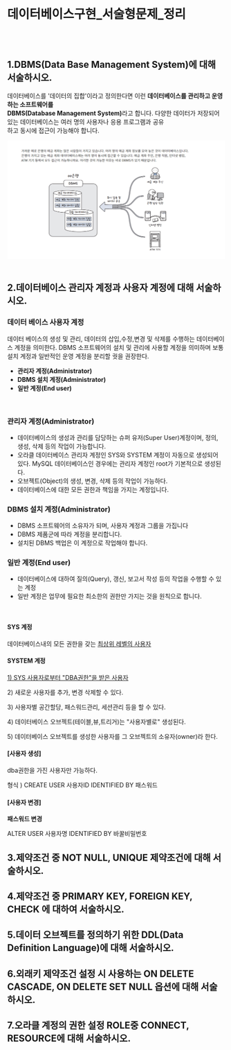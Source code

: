 # 데이터베이스구현_서술형문제_정리
<br><br>
<h2>1.DBMS(Data Base Management System)에 대해 서술하시오.</h2>
<p>데이터베이스를 '데이터의 집합'이라고 정의한다면 이런 <strong>데이터베이스를 관리하고 운영하는 소프트웨어를 <br>DBMS(Database Management System)</strong>라고 합니다. 다양한 데이터가 저장되어 있는 데이터베이스는 여러 명의 사용자나 응용 프로그램과 공유 <br>하고 동시에 접근이 가능해야 합니다.</p>
<img src="images/database_01.png" alt="">
<br><br>
<h2>2.데이터베이스 관리자 계정과 사용자 계정에 대해 서술하시오.</h2>
<h3>데이터 베이스 사용자 계정</h3>
<p>데이터 베이스의 생성 및 관리, 데이터의 삽입,수정,변경 및 삭제를 수행하는 데이터베이스 계정을 의미한다. DBMS 소프트웨어의 설치 및 관리에 사용할 계정을 의미하며 보통 설치 계정과 일반적인 운영 계정을 분리할 궛을 권장한다.</p>
<ul>
  <li><strong>관리자 계정(Administrator)</strong></li>
  <li><strong>DBMS 설치 계정(Administrator)</strong></li>
  <li><strong>일반 계정(End user)</strong></li>
</ul>
<br>
<h3>관리자 계정(Administrator)</h3>
<ul>
  <li>데이터베이스의 생성과 관리를 담당하는 슈퍼 유저(Super User)계정이며, 정의, 생성, 삭제 등의 작업이 가능합니다.</li>
  <li>오라클 데이터베이스 관리자 계정인 SYS와 SYSTEM 계정이 자동으로 생성되어 있다. MySQL 데이터베이스인 경우에는 관리자 계정인 root가 기본적으로 생성된다.</li>
  <li>오브젝트(Object)의 생성, 변경, 삭제 등의 작업이 가능하다.</li>
  <li>데이터베이스에 대한 모든 권한과 책임을 가지는 계정입니다.</li>
</ul>
<h3>DBMS 설치 계정(Administrator)</h3>
<ul>
  <li>DBMS 소프트웨어의 소유자가 되며, 사용자 계정과 그룹을 가집니다</li>
  <li>DBMS 제품군에 따라 계정을 분리합니다.</li>
  <li>설치된 DBMS 백업은 이 계정으로 작업해야 합니다.</li>
</ul>
<h3>일반 계정(End user)</h3>
<ul>
  <li>데이터베이스에 대하여 질의(Query), 갱신, 보고서 작성 등의 작업을 수행할 수 있는 계정</li>
  <li>일반 계정은 업무에 필요한 최소한의 권한만 가지는 것을 원칙으로 합니다.</li>
</ul>
<br>
<h4>SYS 계정</h4>
<p>데이터베이스내의 모든 권한을 갖는 <u>최상위 레벨의 사용자</u></p>
<h4>SYSTEM 계정</h4>
<p><u>1) SYS 사용자로부터 "DBA권한"을 받은 사용자</u></p>
<p>2) 새로운 사용자를 추가, 변경 삭제할 수 있다.</p>
<p>3) 사용자별 공간할당, 패스워드관리, 세션관리 등을 할 수 있다.</p>
<p>4) 데이터베이스 오브젝트(테이블,뷰,트리거)는 "사용자별로" 생성된다.</p>
<p>5) 데이터베이스 오브젝트를 생성한 사용자를 그 오브젝트의 소유자(owner)라 한다.</p>
<h4>[사용자 생성]</h4>
<p>dba권한을 가진 사용자만 가능하다.</p>
<p>형식 ) CREATE USER 사용자ID IDENTIFIED BY 패스워드</p>
<h4>[사용자 변경]</h4>
<p><strong>패스워드 변경</strong></p>
<p>ALTER USER 사용자명 IDENTIFIED BY 바꿀비밀번호</p>
<h2>3.제약조건 중 NOT NULL, UNIQUE 제약조건에 대해 서술하시오.</h2>
<h2>4.제약조건 중 PRIMARY KEY, FOREIGN KEY, CHECK 에 대하여 서술하시오.</h2>
<h2>5.데이터 오브젝트를 정의하기 위한 DDL(Data Definition Language)에 대해 서술하시오.</h2>
<h2>6.외래키 제약조건 설정 시 사용하는 ON DELETE CASCADE, ON DELETE SET NULL 옵션에 대해 서술하시오.</h2>
<h2>7.오라클 계정의 권한 설정 ROLE중 CONNECT, RESOURCE에 대해 서술하시오.</h2>















